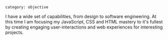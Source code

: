 ~~~
category: objective
~~~

I have a wide set of capabilities, from design to software engineering. At this
time I am focusing my JavaScript, CSS and HTML mastery to it's fullest by
creating engaging user-interactions and web experiences for interesting
projects.

